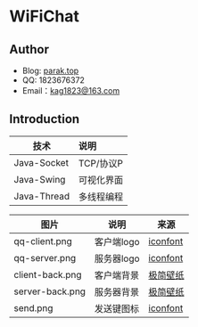 # WiFiChat

## Author

- Blog: [parak.top](http://www.parak.top)
- QQ: 1823676372
- Email：kag1823@163.com

## Introduction

| 技术        | 说明       |
| ----------- | :--------- |
| Java-Socket | TCP/协议P  |
| Java-Swing  | 可视化界面 |
| Java-Thread | 多线程编程 |

| 图片            | 说明       | 来源                                 |
| --------------- | ---------- | ------------------------------------ |
| qq-client.png   | 客户端logo | [iconfont](https://www.iconfont.cn/) |
| qq-server.png   | 服务器logo | [iconfont](https://www.iconfont.cn/) |
| client-back.png | 客户端背景 | [极简壁纸](https://bz.zzzmh.cn/)     |
| server-back.png | 服务器背景 | [极简壁纸](https://bz.zzzmh.cn/)     |
| send.png        | 发送键图标 | [iconfont](https://www.iconfont.cn/) |

